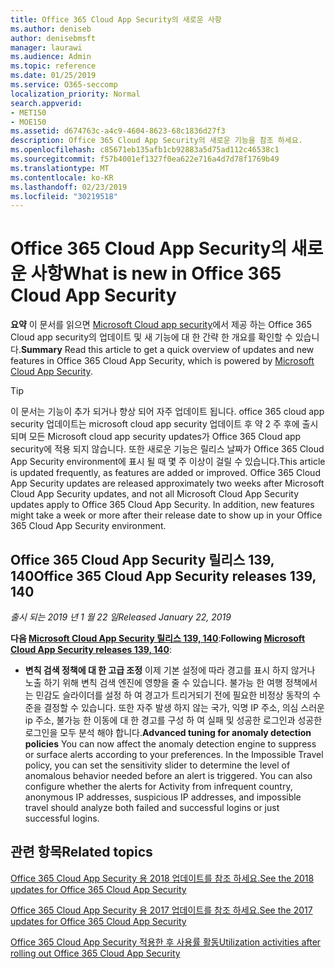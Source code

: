 ```yaml
---
title: Office 365 Cloud App Security의 새로운 사항
ms.author: deniseb
author: denisebmsft
manager: laurawi
ms.audience: Admin
ms.topic: reference
ms.date: 01/25/2019
ms.service: O365-seccomp
localization_priority: Normal
search.appverid:
- MET150
- MOE150
ms.assetid: d674763c-a4c9-4604-8623-68c1836d27f3
description: Office 365 Cloud App Security의 새로운 기능을 참조 하세요.
ms.openlocfilehash: c85671eb135afb1cb92883a5d75ad112c46538c1
ms.sourcegitcommit: f57b4001ef1327f0ea622e716a4d7d78f1769b49
ms.translationtype: MT
ms.contentlocale: ko-KR
ms.lasthandoff: 02/23/2019
ms.locfileid: "30219518"
---
```

# <a name="what-is-new-in-office-365-cloud-app-security"></a><span data-ttu-id="4fa00-103">Office 365 Cloud App Security의 새로운 사항</span><span class="sxs-lookup"><span data-stu-id="4fa00-103">What is new in Office 365 Cloud App Security</span></span>

<span data-ttu-id="4fa00-104">**요약** 이 문서를 읽으면 [Microsoft Cloud app security](https://aka.ms/whatiscas)에서 제공 하는 Office 365 Cloud app security의 업데이트 및 새 기능에 대 한 간략 한 개요를 확인할 수 있습니다.</span><span class="sxs-lookup"><span data-stu-id="4fa00-104">**Summary** Read this article to get a quick overview of updates and new features in Office 365 Cloud App Security, which is powered by [Microsoft Cloud App Security](https://aka.ms/whatiscas).</span></span>
  
> [!TIP]
> <span data-ttu-id="4fa00-p101">이 문서는 기능이 추가 되거나 향상 되어 자주 업데이트 됩니다. office 365 cloud app security 업데이트는 microsoft cloud app security 업데이트 후 약 2 주 후에 출시 되며 모든 Microsoft cloud app security updates가 Office 365 Cloud app security에 적용 되지 않습니다. 또한 새로운 기능은 릴리스 날짜가 Office 365 Cloud App Security environment에 표시 될 때 몇 주 이상이 걸릴 수 있습니다.</span><span class="sxs-lookup"><span data-stu-id="4fa00-p101">This article is updated frequently, as features are added or improved. Office 365 Cloud App Security updates are released approximately two weeks after Microsoft Cloud App Security updates, and not all Microsoft Cloud App Security updates apply to Office 365 Cloud App Security. In addition, new features might take a week or more after their release date to show up in your Office 365 Cloud App Security environment.</span></span>

## <a name="office-365-cloud-app-security-releases-139-140"></a><span data-ttu-id="4fa00-108">Office 365 Cloud App Security 릴리스 139, 140</span><span class="sxs-lookup"><span data-stu-id="4fa00-108">Office 365 Cloud App Security releases 139, 140</span></span>

<span data-ttu-id="4fa00-109">*출시 되는 2019 년 1 월 22 일*</span><span class="sxs-lookup"><span data-stu-id="4fa00-109">*Released January 22, 2019*</span></span>

<span data-ttu-id="4fa00-110">**다음 [Microsoft Cloud App Security 릴리스 139, 140](https://docs.microsoft.com/cloud-app-security/release-notes#cloud-app-security-release-139-140)**:</span><span class="sxs-lookup"><span data-stu-id="4fa00-110">**Following [Microsoft Cloud App Security releases 139, 140](https://docs.microsoft.com/cloud-app-security/release-notes#cloud-app-security-release-139-140)**:</span></span>

- <span data-ttu-id="4fa00-p102">**변칙 검색 정책에 대 한 고급 조정** 이제 기본 설정에 따라 경고를 표시 하지 않거나 노출 하기 위해 변칙 검색 엔진에 영향을 줄 수 있습니다. 불가능 한 여행 정책에서는 민감도 슬라이더를 설정 하 여 경고가 트리거되기 전에 필요한 비정상 동작의 수준을 결정할 수 있습니다. 또한 자주 발생 하지 않는 국가, 익명 IP 주소, 의심 스러운 ip 주소, 불가능 한 이동에 대 한 경고를 구성 하 여 실패 및 성공한 로그인과 성공한 로그인을 모두 분석 해야 합니다.</span><span class="sxs-lookup"><span data-stu-id="4fa00-p102">**Advanced tuning for anomaly detection policies** You can now affect the anomaly detection engine to suppress or surface alerts according to your preferences. In the Impossible Travel policy, you can set the sensitivity slider to determine the level of anomalous behavior needed before an alert is triggered. You can also configure whether the alerts for Activity from infrequent country, anonymous IP addresses, suspicious IP addresses, and impossible travel should analyze both failed and successful logins or just successful logins.</span></span> 

## <a name="related-topics"></a><span data-ttu-id="4fa00-114">관련 항목</span><span class="sxs-lookup"><span data-stu-id="4fa00-114">Related topics</span></span>

[<span data-ttu-id="4fa00-115">Office 365 Cloud App Security 용 2018 업데이트를 참조 하세요.</span><span class="sxs-lookup"><span data-stu-id="4fa00-115">See the 2018 updates for Office 365 Cloud App Security</span></span>](new-in-office-365-cas-2018.md)

[<span data-ttu-id="4fa00-116">Office 365 Cloud App Security 용 2017 업데이트를 참조 하세요.</span><span class="sxs-lookup"><span data-stu-id="4fa00-116">See the 2017 updates for Office 365 Cloud App Security</span></span>](new-in-office-365-cas-2017.md)
    
[<span data-ttu-id="4fa00-117">Office 365 Cloud App Security 적용한 후 사용률 활동</span><span class="sxs-lookup"><span data-stu-id="4fa00-117">Utilization activities after rolling out Office 365 Cloud App Security</span></span>](utilization-activities-for-ocas.md)